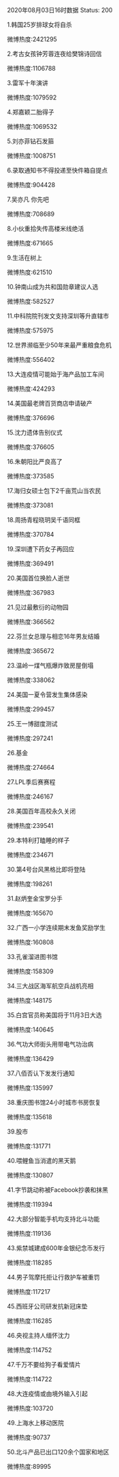 2020年08月03日16时数据
Status: 200

1.韩国25岁排球女将自杀

微博热度:2421295

2.考古女孩钟芳蓉连夜给樊锦诗回信

微博热度:1106788

3.雷军十年演讲

微博热度:1079592

4.郑嘉颖二胎得子

微博热度:1069532

5.刘亦菲钻石发箍

微博热度:1008751

6.录取通知书不得投递至快件箱自提点

微博热度:904428

7.吴亦凡 你先吧

微博热度:708689

8.小伙重拾失传高楼米线绝活

微博热度:671665

9.生活在树上

微博热度:621510

10.钟南山成为共和国勋章建议人选

微博热度:582527

11.中科院院刊发文支持深圳等升直辖市

微博热度:575975

12.世界濒临至少50年来最严重粮食危机

微博热度:556402

13.大连疫情可能始于海产品加工车间

微博热度:424293

14.美国最老牌百货商店申请破产

微博热度:376696

15.沈力遗体告别仪式

微博热度:376605

16.朱朝阳比严良高了

微博热度:373585

17.海归女硕士包下2千亩荒山当农民

微博热度:373081

18.周扬青程晓玥吴千语同框

微博热度:370784

19.深圳遭下药女子再回应

微博热度:369491

20.美国首位换脸人逝世

微博热度:367983

21.见过最敷衍的动物园

微博热度:366562

22.芬兰女总理与相恋16年男友结婚

微博热度:365672

23.温岭一煤气瓶爆炸致房屋倒塌

微博热度:338062

24.美国一夏令营发生集体感染

微博热度:299457

25.王一博甜度测试

微博热度:297241

26.基金

微博热度:274664

27.LPL季后赛赛程

微博热度:246167

28.美国百年高校永久关闭

微博热度:239541

29.本特利打瞌睡的样子

微博热度:234671

30.第4号台风黑格比即将登陆

微博热度:198261

31.赵炳奎金宝罗分手

微博热度:165670

32.广西一小学连续期末发鱼奖励学生

微博热度:160808

33.孔雀溜进图书馆

微博热度:158309

34.三大战区海军航空兵战机亮相

微博热度:148175

35.白宫官员称美国将于11月3日大选

微博热度:140645

36.气功大师街头用带电气功治病

微博热度:136429

37.八佰否认下发发行通知

微博热度:135997

38.重庆图书馆24小时城市书房恢复

微博热度:135618

39.股市

微博热度:131771

40.喂鲤鱼当消遣的黑天鹅

微博热度:130807

41.字节跳动称被Facebook抄袭和抹黑

微博热度:119394

42.大部分智能手机均支持北斗功能

微博热度:119136

43.紫禁城建成600年金银纪念币发行

微博热度:118285

44.男子驾摩托拒让行救护车被重罚

微博热度:117217

45.西班牙公司研发抗新冠床垫

微博热度:116285

46.央视主持人缅怀沈力

微博热度:114752

47.千万不要给狗子看爱情片

微博热度:114722

48.大连疫情或由境外输入引起

微博热度:103720

49.上海水上移动医院

微博热度:90737

50.北斗产品已出口120余个国家和地区

微博热度:89995

